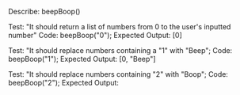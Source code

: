 Describe: beepBoop()

Test: "It should return a list of numbers from 0 to the user's inputted number"
Code: beepBoop("0");
Expected Output: [0]

Test: "It should replace numbers containing a "1" with "Beep";
Code: beepBoop("1");
Expected Output: [0, "Beep"]

Test: "It should replace numbers containing "2" with "Boop";
Code: beepBoop("2");
Expected Output: 